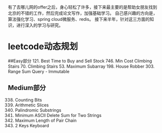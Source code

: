 有了去哪儿网的offer之后，身心轻松了许多，接下来最主要的是帮助女朋友找到北京的不错的工作，然后完成论文写作，加强基础学习。
自己感兴趣的方向是，算法强化学习、spring cloud微服务、redis。 接下来半年，针对这三方面的知识，进行深入的学习与研究。

# leetcode动态规划 

##Easy部分
121. Best Time to Buy and Sell Stock
746. Min Cost Climbing Stairs
70.  Climbing Stairs
53.  Maximum Subarray
198. House Robber
303. Range Sum Query - Immutable

## Medium部分 
338. Counting Bits
413. Arithmetic Slices
647. Palindromic Substrings
712. Minimum ASCII Delete Sum for Two Strings
646. Maximum Length of Pair Chain
650. 2 Keys Keyboard
